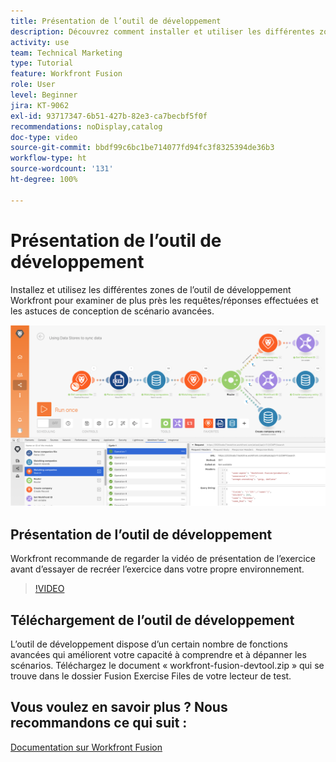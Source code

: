 ```yaml
---
title: Présentation de l’outil de développement
description: Découvrez comment installer et utiliser les différentes zones de l’ [!DNL Adobe Workfront Fusion Dev Tool]  pour approfondir les astuces de conception de scénarios avancés.
activity: use
team: Technical Marketing
type: Tutorial
feature: Workfront Fusion
role: User
level: Beginner
jira: KT-9062
exl-id: 93717347-6b51-427b-82e3-ca7becbf5f0f
recommendations: noDisplay,catalog
doc-type: video
source-git-commit: bbdf99c6bc1be714077fd94fc3f8325394de36b3
workflow-type: ht
source-wordcount: '131'
ht-degree: 100%

---
```


# Présentation de l’outil de développement

Installez et utilisez les différentes zones de l’outil de développement Workfront pour examiner de plus près les requêtes/réponses effectuées et les astuces de conception de scénario avancées.

![Image d’un scénario Fusion et de l’outil de développement](assets/troubleshooting-and-error-handling-1.png)

## Présentation de l’outil de développement

Workfront recommande de regarder la vidéo de présentation de l’exercice avant d’essayer de recréer l’exercice dans votre propre environnement.

>[!VIDEO](https://video.tv.adobe.com/v/3418124/?quality=12&learn=on&enablevpops=1&captions=fre_fr)


## Téléchargement de l’outil de développement

L’outil de développement dispose d’un certain nombre de fonctions avancées qui améliorent votre capacité à comprendre et à dépanner les scénarios. Téléchargez le document « workfront-fusion-devtool.zip » qui se trouve dans le dossier Fusion Exercise Files de votre lecteur de test.



## Vous voulez en savoir plus ? Nous recommandons ce qui suit :

[Documentation sur Workfront Fusion](https://experienceleague.adobe.com/fr/docs/workfront-fusion/using/get-started-with-fusion/understand-workfront-fusion/workfront-fusion-overview)
